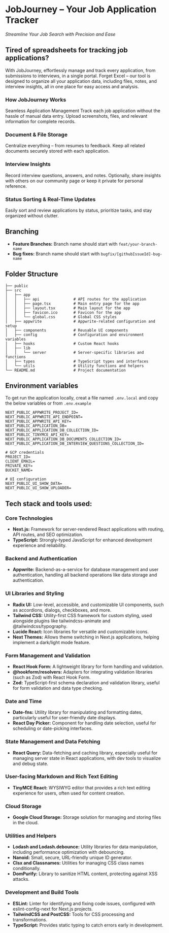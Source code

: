 # JobJourney – Your Job Application Tracker
_Streamline Your Job Search with Precision and Ease_

## Tired of spreadsheets for tracking job applications?
With JobJourney, effortlessly manage and track every application, from submissions to interviews, in a single portal. Forget Excel – our tool is designed to organize all your application data, including files, notes, and interview insights, all in one place for easy access and analysis.

### How JobJourney Works
Seamless Application Management
Track each job application without the hassle of manual data entry. Upload screenshots, files, and relevant information for complete records.

### Document & File Storage
Centralize everything – from resumes to feedback. Keep all related documents securely stored with each application.

### Interview Insights
Record interview questions, answers, and notes. Optionally, share insights with others on our community page or keep it private for personal reference.

### Status Sorting & Real-Time Updates
Easily sort and review applications by status, prioritize tasks, and stay organized without clutter.

## Branching

- **Feature Branches:** Branch name should start with `feat/your-branch-name`
- **Bug fixes:** Branch name should start with `bugfix/[githubIssueId]-bug-name`

## Folder Structure

```
├── public
├── src
│   ├── app
│   │   ├── api               # API routes for the application
│   │   ├── page.tsx          # Main entry page for the app
│   │   ├── layout.tsx        # Main layout for the app
│   │   ├── favicon.ico       # Favicon for the app
│   │   └── global.css        # Global CSS styles
│   ├── appwrite              # Appwrite-related configuration and setup
│   ├── components            # Reusable UI components
│   ├── config                # Configuration and environment variables
│   ├── hooks                 # Custom React hooks
│   ├── lib
│   │   └── server            # Server-specific libraries and functions
│   ├── types                 # TypeScript types and interfaces
│   └── utils                 # Utility functions and helpers
└── README.md                 # Project documentation

```

## Environment variables
To get run the application locally, creat a file named `.env.local` and copy the below variables or from `.env.example`

```
NEXT_PUBLIC_APPWRITE_PROJECT_ID=
NEXT_PUBLIC_APPWRITE_API_ENDPOINT=
NEXT_PUBLIC_APPWRITE_API_KEY=
NEXT_PUBLIC_APPLICATION_DB=
NEXT_PUBLIC_APPLICATION_DB_COLLECTION_ID=
NEXT_PUBLIC_TINYMCE_API_KEY=
NEXT_PUBLIC_APPLICATION_DB_DOCUMENTS_COLLECTION_ID=
NEXT_PUBLIC_APPLICATION_DB_INTERVIEW_QUESTIONS_COLLECTION_ID=

# GCP credentials
PROJECT_ID=
CLIENT_EMAIL=
PRIVATE_KEY=
BUCKET_NAME=

# UI configuration
NEXT_PUBLIC_UI_SHOW_DATA=
NEXT_PUBLIC_UI_SHOW_UPLOADER=

```

## Tech stack and tools used:

### Core Technologies
- **Next.js:** Framework for server-rendered React applications with routing, API routes, and SEO optimization.
- **TypeScript:** Strongly-typed JavaScript for enhanced development experience and reliability.

### Backend and Authentication
- **Appwrite:** Backend-as-a-service for database management and user authentication, handling all backend operations like data storage and authentication.

### UI Libraries and Styling
- **Radix UI:** Low-level, accessible, and customizable UI components, such as accordions, dialogs, checkboxes, and more.
- **Tailwind CSS:** Utility-first CSS framework for custom styling, used alongside plugins like tailwindcss-animate and @tailwindcss/typography.
- **Lucide React:** Icon libraries for versatile and customizable icons.
- **Next Themes:** Allows theme switching in Next.js applications, helping implement a dark/light mode feature.

### Form Management and Validation
- **React Hook Form:** A lightweight library for form handling and validation.
- **@hookform/resolvers:** Adapters for integrating validation libraries (such as Zod) with React Hook Form.
- **Zod:** TypeScript-first schema declaration and validation library, useful for form validation and data type checking.

### Date and Time
- **Date-fns:** Utility library for manipulating and formatting dates, particularly useful for user-friendly date displays.
- **React Day Picker:** Component for handling date selection, useful for scheduling or date-picking interfaces.

### State Management and Data Fetching
- **React Query:** Data-fetching and caching library, especially useful for managing server state in React applications, with dev tools to visualize and debug state.

### User-facing Markdown and Rich Text Editing
- **TinyMCE React:** WYSIWYG editor that provides a rich text editing experience for users, often used for content creation.

### Cloud Storage
- **Google Cloud Storage:** Storage solution for managing and storing files in the cloud.

### Utilities and Helpers
- **Lodash and Lodash.debounce:** Utility libraries for data manipulation, including performance optimization with debouncing.
- **Nanoid:** Small, secure, URL-friendly unique ID generator.
- **Clsx and Classnames:** Utilities for managing CSS class names conditionally.
- **DomPurify:** Library to sanitize HTML content, protecting against XSS attacks.

### Development and Build Tools
- **ESLint:** Linter for identifying and fixing code issues, configured with eslint-config-next for Next.js projects.
- **TailwindCSS and PostCSS:** Tools for CSS processing and transformations.
- **TypeScript:** Provides static typing to catch errors early in development.

